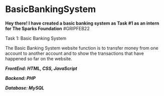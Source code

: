 # BasicBankingSystem
**Hey there! I have created a basic banking system as Task #1 as an intern for The Sparks Foundation**
#GRIPFEB22

Task 1: Basic Banking System

The Basic Banking System website function is to transfer money from one account to another account and to show the transactions that have happened so far on the website.

***FrontEnd: HTML, CSS, JavaScript***

***Backend: PHP***

***Database: MySQL***
      
